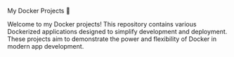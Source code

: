 My Docker Projects 🚀

Welcome to my Docker projects! This repository contains various Dockerized applications designed to simplify development and deployment. These projects aim to demonstrate the power and flexibility of Docker in modern app development.
